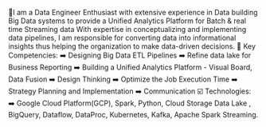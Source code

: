 👀I am a Data Engineer Enthusiast with extensive experience in Data building Big Data systems to provide a Unified Analytics Platform for Batch & real time Streaming data
With expertise in conceptualizing and implementing data pipelines, I am responsible for converting data into informational insights thus helping the organization to make data-driven decisions.
🌱 Key Competencies:
➡️ Designing Big Data ETL Pipelines
➡️ Refine data lake for Business Reporting
➡️ Building a Unified Analytics Platform - Visual Board, Data Fusion
➡️ Design Thinking
➡️ Optimize the Job Execution Time
➡️ Strategy Planning and Implementation
➡️ Communication
☑️ Technologies:
➡️ Google Cloud Platform(GCP), Spark, Python, Cloud Storage Data Lake , BigQuery, Dataflow, DataProc, Kubernetes, Kafka, Apache Spark Streaming.
